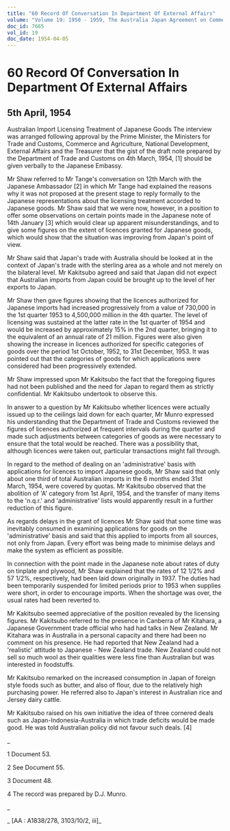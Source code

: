 ```yaml
---
title: "60 Record Of Conversation In Department Of External Affairs"
volume: "Volume 19: 1950 - 1959, The Australia Japan Agreement on Commerce"
doc_id: 7665
vol_id: 19
doc_date: 1954-04-05
---
```


# 60 Record Of Conversation In Department Of External Affairs

## 5th April, 1954

Australian Import Licensing Treatment of Japanese Goods The interview was arranged following approval by the Prime Minister, the Ministers for Trade and Customs, Commerce and Agriculture, National Development, External Affairs and the Treasurer that the gist of the draft note prepared by the Department of Trade and Customs on 4th March, 1954, [1] should be given verbally to the Japanese Embassy.

Mr Shaw referred to Mr Tange's conversation on 12th March with the Japanese Ambassador [2] in which Mr Tange had explained the reasons why it was not proposed at the present stage to reply formally to the Japanese representations about the licensing treatment accorded to Japanese goods. Mr Shaw said that we were now, however, in a position to offer some observations on certain points made in the Japanese note of 14th January [3] which would clear up apparent misunderstandings, and to give some figures on the extent of licences granted for Japanese goods, which would show that the situation was improving from Japan's point of view.

Mr Shaw said that Japan's trade with Australia should be looked at in the context of Japan's trade with the sterling area as a whole and not merely on the bilateral level. Mr Kakitsubo agreed and said that Japan did not expect that Australian imports from Japan could be brought up to the level of her exports to Japan.

Mr Shaw then gave figures showing that the licences authorized for Japanese imports had increased progressively from a value of 730,000 in the 1st quarter 1953 to 4,500,000 million in the 4th quarter. The level of licensing was sustained at the latter rate in the 1st quarter of 1954 and would be increased by approximately 15% in the 2nd quarter, bringing it to the equivalent of an annual rate of 21 million. Figures were also given showing the increase in licences authorized for specific categories of goods over the period 1st October, 1952, to 31st December, 1953. It was pointed out that the categories of goods for which applications were considered had been progressively extended.

Mr Shaw impressed upon Mr Kakitsubo the fact that the foregoing figures had not been published and the need for Japan to regard them as strictly confidential. Mr Kakitsubo undertook to observe this.

In answer to a question by Mr Kakitsubo whether licences were actually issued up to the ceilings laid down for each quarter, Mr Munro expressed his understanding that the Department of Trade and Customs reviewed the figures of licences authorized at frequent intervals during the quarter and made such adjustments between categories of goods as were necessary to ensure that the total would be reached. There was a possibility that, although licences were taken out, particular transactions might fall through.

In regard to the method of dealing on an 'administrative' basis with applications for licences to import Japanese goods, Mr Shaw said that only about one third of total Australian imports in the 6 months ended 31st March, 1954, were covered by quotas. Mr Kakitsubo observed that the abolition of 'A' category from 1st April, 1954, and the transfer of many items to the 'n.q.r.' and 'administrative' lists would apparently result in a further reduction of this figure.

As regards delays in the grant of licences Mr Shaw said that some time was inevitably consumed in examining applications for goods on the 'administrative' basis and said that this applied to imports from all sources, not only from Japan. Every effort was being made to minimise delays and make the system as efficient as possible.

In connection with the point made in the Japanese note about rates of duty on tinplate and plywood, Mr Shaw explained that the rates of 12 1/2% and 57 1/2%, respectively, had been laid down originally in 1937. The duties had been temporarily suspended for limited periods prior to 1953 when supplies were short, in order to encourage imports. When the shortage was over, the usual rates had been reverted to.

Mr Kakitsubo seemed appreciative of the position revealed by the licensing figures. Mr Kakitsubo referred to the presence in Canberra of Mr Kitahara, a Japanese Government trade official who had had talks in New Zealand. Mr Kitahara was in Australia in a personal capacity and there had been no comment on his presence. He had reported that New Zealand had a 'realistic' attitude to Japanese - New Zealand trade. New Zealand could not sell so much wool as their qualities were less fine than Australian but was interested in foodstuffs.

Mr Kakitsubo remarked on the increased consumption in Japan of foreign style foods such as butter, and also of flour, due to the relatively high purchasing power. He referred also to Japan's interest in Australian rice and Jersey dairy cattle.

Mr Kakitsubo raised on his own initiative the idea of three cornered deals such as Japan-Indonesia-Australia in which trade deficits would be made good. He was told Australian policy did not favour such deals. [4]

_

1 Document 53.

2 See Document 55.

3 Document 48.

4 The record was prepared by D.J. Munro.

_

_ [AA : A1838/278, 3103/10/2, iii]_
